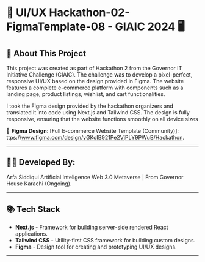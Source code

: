 # 🎨 UI/UX Hackathon-02-FigmaTemplate-08 - GIAIC 2024 🖥️

## 🚀 About This Project

This project was created as part of Hackathon 2 from the Governor IT Initiative Challenge (GIAIC). The challenge was to develop a pixel-perfect, responsive UI/UX based on the design provided in Figma. The website features a complete e-commerce platform with components such as a landing page, product listings, wishlist, and cart functionalities.

I took the Figma design provided by the hackathon organizers and translated it into code using Next.js and Tailwind CSS. The design is fully responsive, ensuring that the website functions smoothly on all device sizes

🔗 **Figma Design**:
[Full E-commerce Website Template (Community)]: ttps://www.figma.com/design/vGKoIB921Pe2VjPLY9PWuB/Hackathon.

---

## 👨‍💻 Developed By:
Arfa Siddiqui
Artificial Inteligence Web 3.0 Metaverse | From Governor House Karachi (Ongoing).

---

## 📚 Tech Stack

- **Next.js** - Framework for building server-side rendered React applications.
- **Tailwind CSS** - Utility-first CSS framework for building custom designs.
- **Figma** - Design tool for creating and prototyping UI/UX designs.

---
